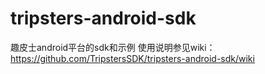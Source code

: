 # tripsters-android-sdk
趣皮士android平台的sdk和示例
使用说明参见wiki：https://github.com/TripstersSDK/tripsters-android-sdk/wiki
